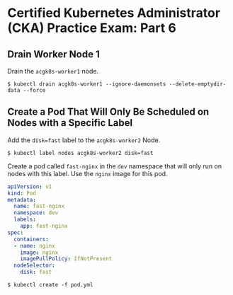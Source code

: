 # Certified Kubernetes Administrator (CKA) Practice Exam: Part 6

## Drain Worker Node 1

Drain the `acgk8s-worker1` node.

```console
$ kubectl drain acgk8s-worker1 --ignore-daemonsets --delete-emptydir-data --force
```

## Create a Pod That Will Only Be Scheduled on Nodes with a Specific Label

Add the `disk=fast` label to the `acgk8s-worker2` Node.

```console
$ kubectl label nodes acgk8s-worker2 disk=fast
```

Create a pod called `fast-nginx` in the `dev` namespace that will only run on nodes with this label. 
Use the `nginx` image for this pod.

```yaml
apiVersion: v1
kind: Pod
metadata:
  name: fast-nginx
  namespace: dev
  labels:
    app: fast-nginx
spec:
  containers:
  - name: nginx
    image: nginx
    imagePullPolicy: IfNotPresent
  nodeSelector:
    disk: fast
```

```console 
$ kubectl create -f pod.yml
```